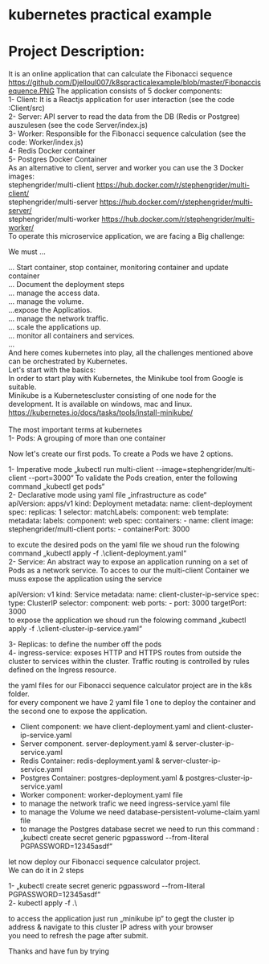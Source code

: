 # kubernetes practical example

# Project Description:

It is an online application that can calculate the Fibonacci sequence    <br/> 
https://github.com/Djelloul007/k8spracticalexample/blob/master/Fibonaccisequence.PNG
The application consists of 5 docker components: <br/>
1- Client: It is a Reactjs application for user interaction (see the code :Client/src) <br/>
2- Server: API server to read the data from the DB (Redis or Postgree) auszulesen (see the code Server/index.js) <br/>
3- Worker: Responsible for the Fibonacci sequence calculation (see the code: Worker/index.js) <br/>
4- Redis Docker container <br/>
5- Postgres Docker Container <br/>
As an alternative to client, server and worker you can use the 3 Docker images: <br/>
stephengrider/multi-client https://hub.docker.com/r/stephengrider/multi-client/ <br/>
stephengrider/multi-server https://hub.docker.com/r/stephengrider/multi-server/ <br/>
stephengrider/multi-worker https://hub.docker.com/r/stephengrider/multi-worker/ <br/>
To operate this microservice application, we are facing a Big challenge: <br/>

We must … <br/>

… Start container, stop container, monitoring container and update container <br/>
… Document the deployment steps <br/>
… manage the access data. <br/>
… manage the volume. <br/>
…expose the Applicatios. <br/>
… manage the network traffic. <br/>
… scale the applications up. <br/>
… monitor all containers and services. <br/>
… <br/>
And here comes kubernetes into play, all the challenges mentioned above can be orchestrated by Kubernetes. <br/>
Let's start with the basics: <br/>
In order to start play with Kubernetes, the Minikube tool from Google is suitable. <br/>
Minikube is a Kubernetescluster consisting of one node for the development. It is available on windows, mac and linux. https://kubernetes.io/docs/tasks/tools/install-minikube/ <br/>
  <br/>
The most important terms at kubernetes <br/>
1- Pods: A grouping of more than one container <br/>

Now let's create our first pods. To create a Pods we have 2 options. <br/>

1- Imperative mode „kubectl run multi-client --image=stephengrider/multi-client --port=3000“
To validate the Pods creation, enter the following command „kubectl get pods“ <br/>
2- Declarative mode using yaml file „infrastructure as code“ <br/>
apiVersion: apps/v1
kind: Deployment
metadata:
name: client-deployment
spec:
replicas: 1
selector:
matchLabels:
component: web
template:
metadata:
labels:
component: web
spec:
containers: - name: client
image: stephengrider/multi-client
ports: - containerPort: 3000
<br/>

to excute the desired pods on the yaml file we shoud run the folowing command
„kubectl apply -f .\client-deployment.yaml“ <br/>
2- Service: An abstract way to expose an application running on a set of Pods as a network service.
To acces to our the multi-client Container we muss expose the application using the service <br/>

apiVersion: v1
kind: Service
metadata:
name: client-cluster-ip-service
spec:
type: ClusterIP
selector:
component: web
ports: - port: 3000
targetPort: 3000
<br/>
to expose the application we shoud run the folowing command
„kubectl apply -f .\client-cluster-ip-service.yaml“ <br/>

3- Replicas: to define the number off the pods <br/>
4- ingress-service: exposes HTTP and HTTPS routes from outside the cluster to services within the cluster. Traffic routing is controlled by rules defined on the Ingress resource. <br/>

the yaml files for our Fibonacci sequence calculator project are in the k8s folder. <br/>
for every component we have 2 yaml file 1 one to deploy the container and the second one to expose the application. <br/>

- Client component: we have client-deployment.yaml and client-cluster-ip-service.yaml <br/>
- Server component. server-deployment.yaml & server-cluster-ip-service.yaml <br/>
- Redis Container: redis-deployment.yaml & server-cluster-ip-service.yaml <br/>
- Postgres Container: postgres-deployment.yaml & postgres-cluster-ip-service.yaml <br/>
- Worker component: worker-deployment.yaml file <br/>
- to manage the network trafic we need ingress-service.yaml file <br/>
- to manage the Volume we need database-persistent-volume-claim.yaml file <br/>
- to manage the Postgres database secret we need to run this command : „kubectl create secret generic pgpassword --from-literal PGPASSWORD=12345asdf“ <br/>

let now deploy our Fibonacci sequence calculator project. <br/>
We can do it in 2 steps <br/>

1- „kubectl create secret generic pgpassword --from-literal PGPASSWORD=12345asdf“ <br/>
2- kubectl apply -f .\ <br/>

to access the application just run „minikube ip“ to gegt the cluster ip address
& navigate to  this cluster IP adress with your browser   <br/>
you need to refresh the page after submit. <br/>

Thanks and have fun by trying
